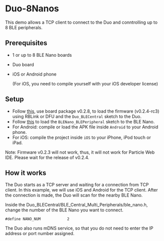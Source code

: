 # Duo-8Nanos

This demo allows a TCP client to connect to the Duo and conntrolling up to 8 BLE peripherals.


## Prerequisites

* 1 or up to 8 BLE Nano boards
* Duo board
* iOS or Android phone

	(For iOS, you need to compile yourself with your iOS developer license)


## Setup

* Follow [this](https://github.com/redbear/STM32-Arduino), use board package v0.2.8, to load the firmware (v0.2.4-rc3) using RBLink or DFU and the `Duo_BLECentral` sketch to the Duo.
* Follow [this](https://github.com/redbear/nRF51822-Arduino) to load the ```BLENano_BLEPeripheral``` sketch to the BLE Nano.
* For Android: compile or load the APK file inside ```Android``` to your Android phone.
* For iOS: compile the project inside ```iOS``` to your iPhone, iPod touch or iPad.

Note: Firmware v0.2.3 will not work, thus, it will not work for Particle Web IDE. Please wait for the release of v0.2.4.


## How it works

The Duo starts as a TCP server and waiting for a connection from TCP client. In this example, we will use iOS and Android for the TCP client. After the connection is made, the Duo will scan for the nearby BLE Nano.

Inside the Duo_BLECentral/BLE_Central_Multi_Peripherals/ble_nano.h, change the number of the BLE Nano you want to connect.

```#define NANO_NUM            2```

The Duo also runs mDNS service, so that you do not need to enter the IP address or port number assigned.
 

